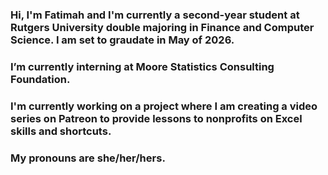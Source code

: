 ### Hi, I'm Fatimah and I'm currently a second-year student at Rutgers University double majoring in Finance and Computer Science. I am set to graudate in May of 2026. 

<!--
**fatimahhhk/fatimahhhk** is a ✨ _special_ ✨ repository because its `README.md` (this file) appears on your GitHub profile.

Here are some ideas to get you started:

- 🌱 I’m currently learning ...
- 👯 I’m looking to collaborate on ...
- 🤔 I’m looking for help with ...
- 💬 Ask me about ...
- 📫 How to reach me: ...
- 😄 Pronouns: ...
- ⚡ Fun fact: ...
-->
### I’m currently interning at Moore Statistics Consulting Foundation. 
### I'm currently working on a project where I am creating a video series on Patreon to provide lessons to nonprofits on Excel skills and shortcuts. 
### My pronouns are she/her/hers. 
